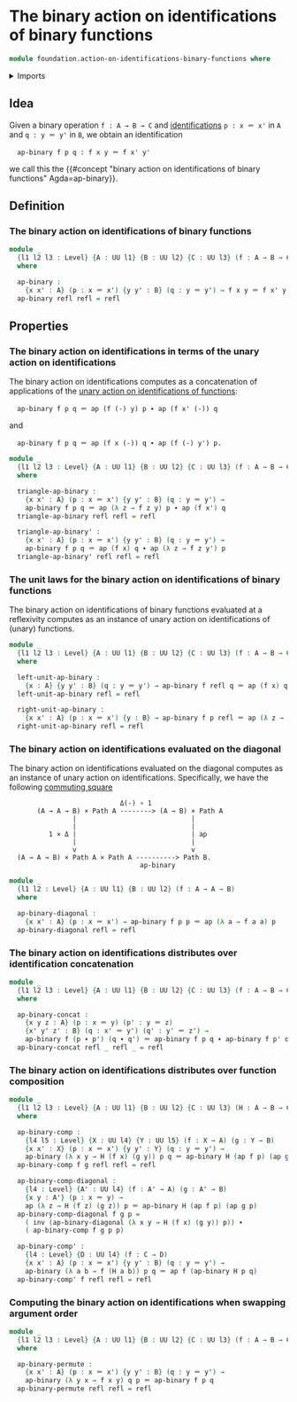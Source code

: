 # The binary action on identifications of binary functions

```agda
module foundation.action-on-identifications-binary-functions where
```

<details><summary>Imports</summary>

```agda
open import foundation.action-on-identifications-functions
open import foundation.universe-levels

open import foundation-core.identity-types
```

</details>

## Idea

Given a binary operation `f : A → B → C` and
[identifications](foundation-core.identity-types.md) `p : x ＝ x'` in `A` and
`q : y ＝ y'` in `B`, we obtain an identification

```text
  ap-binary f p q : f x y ＝ f x' y'
```

we call this the
{{#concept "binary action on identifications of binary functions" Agda=ap-binary}}.

## Definition

### The binary action on identifications of binary functions

```agda
module _
  {l1 l2 l3 : Level} {A : UU l1} {B : UU l2} {C : UU l3} (f : A → B → C)
  where

  ap-binary :
    {x x' : A} (p : x ＝ x') {y y' : B} (q : y ＝ y') → f x y ＝ f x' y'
  ap-binary refl refl = refl
```

## Properties

### The binary action on identifications in terms of the unary action on identifications

The binary action on identifications computes as a concatenation of applications
of the
[unary action on identifications of functions](foundation.action-on-identifications-functions.md):

```text
  ap-binary f p q ＝ ap (f (-) y) p ∙ ap (f x' (-)) q
```

and

```text
  ap-binary f p q ＝ ap (f x (-)) q ∙ ap (f (-) y') p.
```

```agda
module _
  {l1 l2 l3 : Level} {A : UU l1} {B : UU l2} {C : UU l3} (f : A → B → C)
  where

  triangle-ap-binary :
    {x x' : A} (p : x ＝ x') {y y' : B} (q : y ＝ y') →
    ap-binary f p q ＝ ap (λ z → f z y) p ∙ ap (f x') q
  triangle-ap-binary refl refl = refl

  triangle-ap-binary' :
    {x x' : A} (p : x ＝ x') {y y' : B} (q : y ＝ y') →
    ap-binary f p q ＝ ap (f x) q ∙ ap (λ z → f z y') p
  triangle-ap-binary' refl refl = refl
```

### The unit laws for the binary action on identifications of binary functions

The binary action on identifications of binary functions evaluated at a
reflexivity computes as an instance of unary action on identifications of
(unary) functions.

```agda
module _
  {l1 l2 l3 : Level} {A : UU l1} {B : UU l2} {C : UU l3} (f : A → B → C)
  where

  left-unit-ap-binary :
    {x : A} {y y' : B} (q : y ＝ y') → ap-binary f refl q ＝ ap (f x) q
  left-unit-ap-binary refl = refl

  right-unit-ap-binary :
    {x x' : A} (p : x ＝ x') {y : B} → ap-binary f p refl ＝ ap (λ z → f z y) p
  right-unit-ap-binary refl = refl
```

### The binary action on identifications evaluated on the diagonal

The binary action on identifications evaluated on the diagonal computes as an
instance of unary action on identifications. Specifically, we have the following
[commuting square](foundation-core.commuting-squares-maps.md)

```text
                            Δ(-) ∘ 1
       (A → A → B) × Path A --------> (A → B) × Path A
                |                             |
                |                             |
          1 × Δ |                             | ap
                |                             |
                v                             v
  (A → A → B) × Path A × Path A ----------> Path B.
                                 ap-binary
```

```agda
module _
  {l1 l2 : Level} {A : UU l1} {B : UU l2} (f : A → A → B)
  where

  ap-binary-diagonal :
    {x x' : A} (p : x ＝ x') → ap-binary f p p ＝ ap (λ a → f a a) p
  ap-binary-diagonal refl = refl
```

### The binary action on identifications distributes over identification concatenation

```agda
module _
  {l1 l2 l3 : Level} {A : UU l1} {B : UU l2} {C : UU l3} (f : A → B → C)
  where

  ap-binary-concat :
    {x y z : A} (p : x ＝ y) (p' : y ＝ z)
    {x' y' z' : B} (q : x' ＝ y') (q' : y' ＝ z') →
    ap-binary f (p ∙ p') (q ∙ q') ＝ ap-binary f p q ∙ ap-binary f p' q'
  ap-binary-concat refl _ refl _ = refl
```

### The binary action on identifications distributes over function composition

```agda
module _
  {l1 l2 l3 : Level} {A : UU l1} {B : UU l2} {C : UU l3} (H : A → B → C)
  where

  ap-binary-comp :
    {l4 l5 : Level} {X : UU l4} {Y : UU l5} (f : X → A) (g : Y → B)
    {x x' : X} (p : x ＝ x') {y y' : Y} (q : y ＝ y') →
    ap-binary (λ x y → H (f x) (g y)) p q ＝ ap-binary H (ap f p) (ap g q)
  ap-binary-comp f g refl refl = refl

  ap-binary-comp-diagonal :
    {l4 : Level} {A' : UU l4} (f : A' → A) (g : A' → B)
    {x y : A'} (p : x ＝ y) →
    ap (λ z → H (f z) (g z)) p ＝ ap-binary H (ap f p) (ap g p)
  ap-binary-comp-diagonal f g p =
    ( inv (ap-binary-diagonal (λ x y → H (f x) (g y)) p)) ∙
    ( ap-binary-comp f g p p)

  ap-binary-comp' :
    {l4 : Level} {D : UU l4} (f : C → D)
    {x x' : A} (p : x ＝ x') {y y' : B} (q : y ＝ y') →
    ap-binary (λ a b → f (H a b)) p q ＝ ap f (ap-binary H p q)
  ap-binary-comp' f refl refl = refl
```

### Computing the binary action on identifications when swapping argument order

```agda
module _
  {l1 l2 l3 : Level} {A : UU l1} {B : UU l2} {C : UU l3} (f : A → B → C)
  where

  ap-binary-permute :
    {x x' : A} (p : x ＝ x') {y y' : B} (q : y ＝ y') →
    ap-binary (λ y x → f x y) q p ＝ ap-binary f p q
  ap-binary-permute refl refl = refl
```
